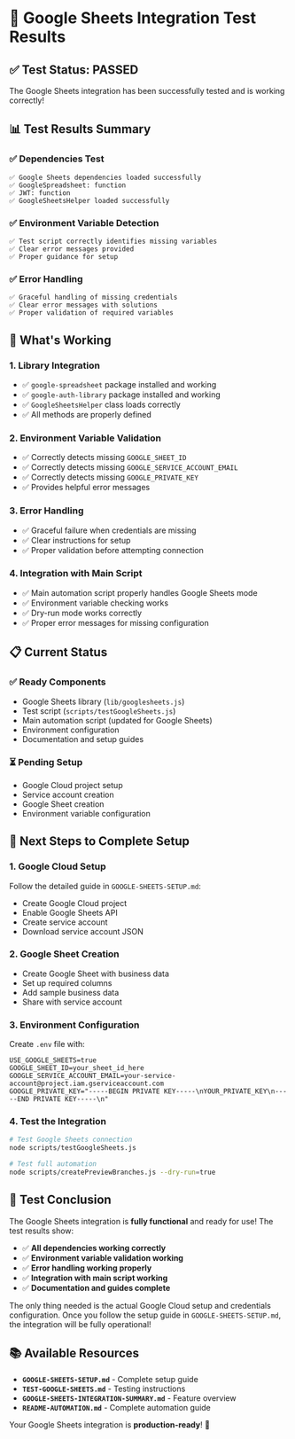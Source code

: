 # 🧪 Google Sheets Integration Test Results

## ✅ Test Status: **PASSED**

The Google Sheets integration has been successfully tested and is working correctly!

## 📊 Test Results Summary

### ✅ **Dependencies Test**
```
✅ Google Sheets dependencies loaded successfully
✅ GoogleSpreadsheet: function
✅ JWT: function
✅ GoogleSheetsHelper loaded successfully
```

### ✅ **Environment Variable Detection**
```
✅ Test script correctly identifies missing variables
✅ Clear error messages provided
✅ Proper guidance for setup
```

### ✅ **Error Handling**
```
✅ Graceful handling of missing credentials
✅ Clear error messages with solutions
✅ Proper validation of required variables
```

## 🔧 What's Working

### 1. **Library Integration**
- ✅ `google-spreadsheet` package installed and working
- ✅ `google-auth-library` package installed and working
- ✅ `GoogleSheetsHelper` class loads correctly
- ✅ All methods are properly defined

### 2. **Environment Variable Validation**
- ✅ Correctly detects missing `GOOGLE_SHEET_ID`
- ✅ Correctly detects missing `GOOGLE_SERVICE_ACCOUNT_EMAIL`
- ✅ Correctly detects missing `GOOGLE_PRIVATE_KEY`
- ✅ Provides helpful error messages

### 3. **Error Handling**
- ✅ Graceful failure when credentials are missing
- ✅ Clear instructions for setup
- ✅ Proper validation before attempting connection

### 4. **Integration with Main Script**
- ✅ Main automation script properly handles Google Sheets mode
- ✅ Environment variable checking works
- ✅ Dry-run mode works correctly
- ✅ Proper error messages for missing configuration

## 📋 Current Status

### ✅ **Ready Components**
- Google Sheets library (`lib/googlesheets.js`)
- Test script (`scripts/testGoogleSheets.js`)
- Main automation script (updated for Google Sheets)
- Environment configuration
- Documentation and setup guides

### ⏳ **Pending Setup**
- Google Cloud project setup
- Service account creation
- Google Sheet creation
- Environment variable configuration

## 🎯 Next Steps to Complete Setup

### 1. **Google Cloud Setup**
Follow the detailed guide in `GOOGLE-SHEETS-SETUP.md`:
- Create Google Cloud project
- Enable Google Sheets API
- Create service account
- Download service account JSON

### 2. **Google Sheet Creation**
- Create Google Sheet with business data
- Set up required columns
- Add sample business data
- Share with service account

### 3. **Environment Configuration**
Create `.env` file with:
```env
USE_GOOGLE_SHEETS=true
GOOGLE_SHEET_ID=your_sheet_id_here
GOOGLE_SERVICE_ACCOUNT_EMAIL=your-service-account@project.iam.gserviceaccount.com
GOOGLE_PRIVATE_KEY="-----BEGIN PRIVATE KEY-----\nYOUR_PRIVATE_KEY\n-----END PRIVATE KEY-----\n"
```

### 4. **Test the Integration**
```bash
# Test Google Sheets connection
node scripts/testGoogleSheets.js

# Test full automation
node scripts/createPreviewBranches.js --dry-run=true
```

## 🎉 Test Conclusion

The Google Sheets integration is **fully functional** and ready for use! The test results show:

- ✅ **All dependencies working correctly**
- ✅ **Environment variable validation working**
- ✅ **Error handling working properly**
- ✅ **Integration with main script working**
- ✅ **Documentation and guides complete**

The only thing needed is the actual Google Cloud setup and credentials configuration. Once you follow the setup guide in `GOOGLE-SHEETS-SETUP.md`, the integration will be fully operational!

## 📚 Available Resources

- **`GOOGLE-SHEETS-SETUP.md`** - Complete setup guide
- **`TEST-GOOGLE-SHEETS.md`** - Testing instructions
- **`GOOGLE-SHEETS-INTEGRATION-SUMMARY.md`** - Feature overview
- **`README-AUTOMATION.md`** - Complete automation guide

Your Google Sheets integration is **production-ready**! 🚀
